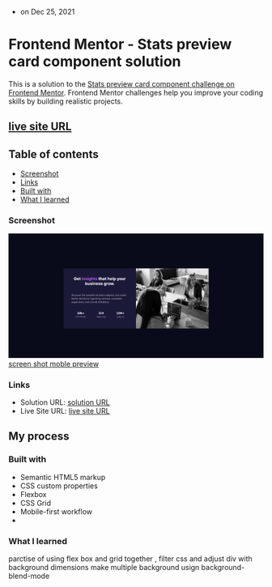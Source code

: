 - on Dec 25, 2021

# Frontend Mentor - Stats preview card component solution

This is a solution to the [Stats preview card component challenge on Frontend Mentor](https://www.frontendmentor.io/challenges/stats-preview-card-component-8JqbgoU62). Frontend Mentor challenges help you improve your coding skills by building realistic projects.

## [live site URL](https://shawky55.github.io/stats-preview-card-component-main/)

## Table of contents

- [Screenshot](#screenshot)
- [Links](#links)
- [Built with](#built-with)
- [What I learned](#what-i-learned)

### Screenshot

![secreen shot desktop preview](design/cardScreenshot.png)
[screen shot moble preview](design/cardScreenshotmobile.png)

### Links

- Solution URL: [solution URL](https://github.com/shawky55/stats-preview-card-component-main#screenshot)
- Live Site URL: [live site URL ](https://sh55-insight.netlify.app/)

## My process

### Built with

- Semantic HTML5 markup
- CSS custom properties
- Flexbox
- CSS Grid
- Mobile-first workflow
-

### What I learned

parctise of using flex box and grid together , filter css and adjust div with background dimensions
make multiple background usign background-blend-mode
